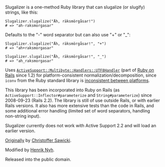Slugalizer is a one-method Ruby library that can slugalize (or slugify) strings, like this:

    Slugalizer.slugalize("Åh, räksmörgåsar!")
    # => "ah-raksmorgasar"
    
Defaults to the "-" word separator but can also use "+" or "_":

    Slugalizer.slugalize("Åh, räksmörgåsar!", "+")
    # => "ah+raksmorgasar"
    
    Slugalizer.slugalize("Åh, räksmörgåsar!", "_")
    # => "ah_raksmorgasar"
    
Uses [`ActiveSupport::Multibyte::Handlers::UTF8Handler`](http://api.rubyonrails.org/classes/ActiveSupport/Multibyte/Handlers/UTF8Handler.html) (part of [Ruby on Rails](http://rubyonrails.org) since 1.2) for platform-consistent normalization/decomposition, since `iconv` from the Ruby standard library is [inconsistent between platforms](http://blade.nagaokaut.ac.jp/cgi-bin/scat.rb/ruby/ruby-talk/243426).

This library has been incorporated into Ruby on Rails (as `ActiveSupport::Inflector#parameterize` and `String#parameterize`) since 2008-09-23 (Rails 2.2). The library is still of use outside Rails, or with earlier Rails versions. It also has more extensive tests than the code in Rails, and some additional error handling (limited set of word separators, handling non-string input).

Slugalizer currently does not work with Active Support 2.2 and will load an earlier version.

[Originally](http://termos.vemod.net/slugalizer) by [Christoffer Sawicki](http://termos.vemod.net/).

Modified by [Henrik Nyh](http://henrik.nyh.se/).

Released into the public domain.
